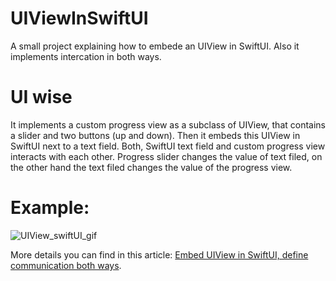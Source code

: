 # UIViewInSwiftUI
A small project explaining how to embede an UIView in SwiftUI.
Also it implements intercation in both ways.

# UI wise
It implements a custom progress view as a subclass of UIView, that contains a slider and two buttons (up and down).
Then it embeds this UIView in SwiftUI next to a text field. Both, SwiftUI text field and custom progress view interacts with each other.
Progress slider changes the value of text filed, on the other hand the text filed changes the value of the progress view.
 
# Example:

![UIView_swiftUI_gif](https://user-images.githubusercontent.com/31770066/153535914-72b2b86e-31a1-4d02-925e-30913f932343.gif)


More details you can find in this article: [Embed UIView in SwiftUI, define communication both ways](https://medium.com/@iOSifMol/embed-uiview-in-swiftui-define-communication-both-ways-122b84c75da8).
